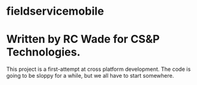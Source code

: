 # fieldservicemobile
# Written by RC Wade for CS&P Technologies.

This project is a first-attempt at cross platform development. The code is going to be sloppy for a while, but we all have to start somewhere.

